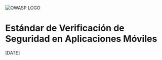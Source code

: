 ![OWASP LOGO](images/OWASP_logo.png)

# Estándar de Verificación de Seguridad en Aplicaciones Móviles

[DATE]
